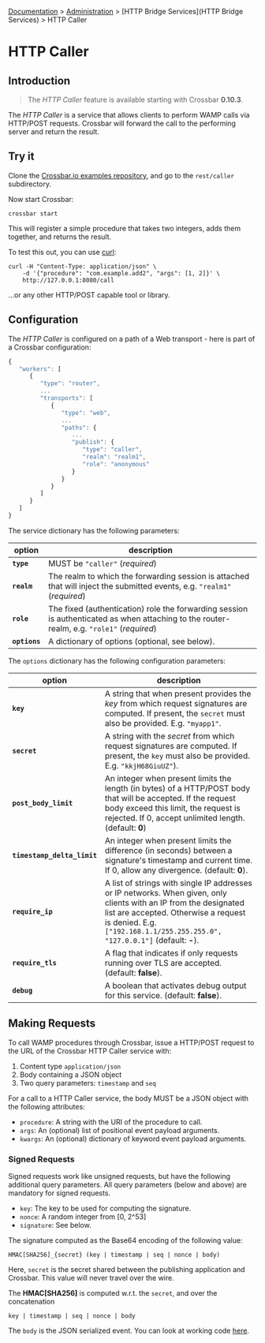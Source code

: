 [Documentation](.) > [Administration](Administration) > [HTTP Bridge Services](HTTP Bridge Services) > HTTP Caller

# HTTP Caller

## Introduction

> The *HTTP Caller* feature is available starting with Crossbar **0.10.3**.

The *HTTP Caller* is a service that allows clients to perform WAMP calls via HTTP/POST requests.
Crossbar will forward the call to the performing server and return the result.

## Try it

Clone the [Crossbar.io examples repository](https://github.com/crossbario/crossbarexamples), and go to the `rest/caller` subdirectory.

Now start Crossbar:

```console
crossbar start
```

This will register a simple procedure that takes two integers, adds them together, and returns the result.

To test this out, you can use [curl](http://curl.haxx.se/):

```console
curl -H "Content-Type: application/json" \
	-d '{"procedure": "com.example.add2", "args": [1, 2]}' \
	http://127.0.0.1:8080/call
```

...or any other HTTP/POST capable tool or library.


## Configuration

The *HTTP Caller* is configured on a path of a Web transport - here is part of a Crossbar configuration:

```javascript
{
   "workers": [
      {
         "type": "router",
         ...
         "transports": [
            {
               "type": "web",
               ...
               "paths": {
                  ...
                  "publish": {
                     "type": "caller",
                     "realm": "realm1",
                     "role": "anonymous"
                  }
               }
            }
         ]
      }
   ]
}
```

The service dictionary has the following parameters:

option | description
---|---
**`type`** | MUST be `"caller"` (*required*)
**`realm`** | The realm to which the forwarding session is attached that will inject the submitted events, e.g. `"realm1"` (*required*)
**`role`** | The fixed (authentication) role the forwarding session is authenticated as when attaching to the router-realm, e.g. `"role1"` (*required*)
**`options`** | A dictionary of options (optional, see below).

The `options` dictionary has the following configuration parameters:

option | description
---|---
**`key`** | A string that when present provides the *key* from which request signatures are computed. If present, the `secret` must also be provided. E.g. `"myapp1"`.
**`secret`** | A string with the *secret* from which request signatures are computed. If present, the `key` must also be provided. E.g. `"kkjH68GiuUZ"`).
**`post_body_limit`** | An integer when present limits the length (in bytes) of a HTTP/POST body that will be accepted. If the request body exceed this limit, the request is rejected. If 0, accept unlimited length. (default: **0**)
**`timestamp_delta_limit`** | An integer when present limits the difference (in seconds) between a signature's timestamp and current time. If 0, allow any divergence. (default: **0**).
**`require_ip`** | A list of strings with single IP addresses or IP networks. When given, only clients with an IP from the designated list are accepted. Otherwise a request is denied. E.g. `["192.168.1.1/255.255.255.0", "127.0.0.1"]` (default: **-**).
**`require_tls`** | A flag that indicates if only requests running over TLS are accepted. (default: **false**).
**`debug`** | A boolean that activates debug output for this service. (default: **false**).


## Making Requests

To call WAMP procedures through Crossbar, issue a HTTP/POST request to the URL of the Crossbar HTTP Caller service with:

1. Content type `application/json`
2. Body containing a JSON object
3. Two query parameters: `timestamp` and `seq`

For a call to a HTTP Caller service, the body MUST be a JSON object with the following attributes:

* `procedure`: A string with the URI of the procedure to call.
* `args`: An (optional) list of positional event payload arguments.
* `kwargs`: An (optional) dictionary of keyword event payload arguments.


### Signed Requests

Signed requests work like unsigned requests, but have the following additional query parameters. All query parameters (below and above) are mandatory for signed requests.

* `key`: The key to be used for computing the signature.
* `nonce`: A random integer from [0, 2^53]
* `signature`: See below.

The signature computed as the Base64 encoding of the following value:

```
HMAC[SHA256]_{secret} (key | timestamp | seq | nonce | body)
```

Here, `secret` is the secret shared between the publishing application and Crossbar. This value will never travel over the wire.

The **HMAC[SHA256]** is computed w.r.t. the `secret`, and over the concatenation

```
key | timestamp | seq | nonce | body
```

The `body` is the JSON serialized event. You can look at working code [here](https://github.com/crossbario/crossbarconnect/blob/master/python/lib/crossbarconnect/client.py#L197).
